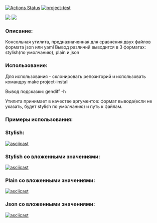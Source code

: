 [![Actions Status](https://github.com/Mirdalan-p/python-project-50/workflows/hexlet-check/badge.svg)](https://github.com/Mirdalan-p/python-project-50/actions)
[![project-test](https://github.com/Mirdalan-p/python-project-50/actions/workflows/project-test.yml/badge.svg)](https://github.com/Mirdalan-p/python-project-50/actions/workflows/project-test.yml)

<a href="https://codeclimate.com/github/Mirdalan-p/python-project-50/maintainability"><img src="https://api.codeclimate.com/v1/badges/dc2ccd125d1ae66db4aa/maintainability" /></a>
<a href="https://codeclimate.com/github/Mirdalan-p/python-project-50/test_coverage"><img src="https://api.codeclimate.com/v1/badges/dc2ccd125d1ae66db4aa/test_coverage" /></a>

### Описание:
Консольная утилита, предназначенная для сравнения двух файлов формата json или yaml
Вывод различий выводится в 3 форматах: stylish(по умолчанию), plain и json

### Использование:
Для использования - склонировать репозиторий и использовать командру make project-install

Вывод подсказки: gendiff -h

Утилита принимает в качестве аргументов: формат вывода(если не указать, будет stylish по умолчанию) и путь к файлам.

### Примеры использования:
### Stylish:
[![asciicast](https://asciinema.org/a/537316.svg)](https://asciinema.org/a/537316)

### Stylish со вложенными значениями:
[![asciicast](https://asciinema.org/a/541604.svg)](https://asciinema.org/a/541604)

### Plain со вложенными значениями:
[![asciicast](https://asciinema.org/a/542192.svg)](https://asciinema.org/a/542192)

### Json со вложенными значениями:
[![asciicast](https://asciinema.org/a/542348.svg)](https://asciinema.org/a/542348)
